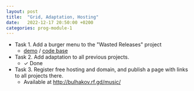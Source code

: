 ```yaml
---
layout: post
title:  "Grid, Adaptation, Hosting"
date:   2022-12-17 20:50:00 +0200
categories: prog-module-1
---
```

- Task 1. Add a burger menu to the "Wasted Releases" project
  - [demo](https://bulhakovolexii.github.io/Prog-academy-homeworks/9-lecture-homework/index.html) / [code base](https://github.com/bulhakovolexii/Prog-academy-homeworks/blob/main/9-lecture-homework/)
- Task 2. Add adaptation to all previous projects.
  - ✓ Done
- Task 3. Register free hosting and domain, and publish a page with links to all projects there.
  - Available at http://bulhakov.rf.gd/music/
